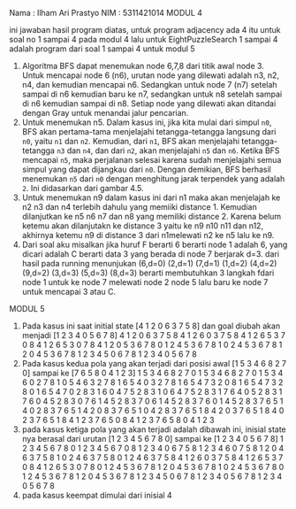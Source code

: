 Nama : Ilham Ari Prastyo
NIM : 5311421014
MODUL 4

ini jawaban hasil program diatas, untuk program adjacency ada 4 itu untuk soal no 1 sampai 4 pada modul 4
lalu untuk EightPuzzleSearch 1 sampai 4 adalah program dari soal 1 sampai 4 untuk modul 5

1.	Algoritma BFS dapat menemukan node 6,7,8 dari titik awal node 3. Untuk mencapai node 6 (n6), urutan node yang dilewati adalah n3, n2, n4, dan kemudian mencapai n6. Sedangkan untuk node 7 (n7) setelah sampai di n6 kemudian baru ke n7, sedangkan untuk n8 setelah sampai di n6 kemudian sampai di n8. Setiap node yang dilewati akan ditandai dengan Gray untuk  menandai jalur pencarian.
2.	Untuk menemukan n5. Dalam kasus ini, jika kita mulai dari simpul `n0`, BFS akan pertama-tama menjelajahi tetangga-tetangga langsung dari `n0`, yaitu `n1` dan `n2`. Kemudian, dari `n1`, BFS akan menjelajahi tetangga-tetangga `n3` dan `n4`, dan dari `n2`, akan menjelajahi `n5` dan `n6`. Ketika BFS mencapai `n5`, maka perjalanan selesai karena sudah menjelajahi semua simpul yang dapat dijangkau dari `n0`. Dengan demikian, BFS berhasil menemukan `n5` dari `n0` dengan menghitung jarak terpendek yang adalah `2`. Ini didasarkan dari gambar 4.5.
3.	Untuk menemukan n9 dalam kasus ini dari n1 maka akan menjelajah ke n2 n3 dan n4 terlebih dahulu yang memiiki distance 1. Kemudian dilanjutkan ke n5 n6 n7 dan n8 yang memiliki distance 2. Karena belum ketemu akan dilanjutakn ke distance 3 yaitu ke n9 n10 n11 dan n12, akhirnya ketemu n9 di distance 3 dari n1melewati n2 ke n5 lalu ke n9. 
4. Dari soal aku misalkan jika huruf F berarti 6 berarti node 1 adalah 6, yang dicari adalah C berarti data 3 yang berada di node 7 berjarak d=3. dari hasil pada running menunjukan (6,d=0) (2,d=1) (7,d=1) (1,d=2) (4,d=2) (9,d=2) (3,d=3) (5,d=3) (8,d=3) berarti membutuhkan 3 langkah fdari node 1 untuk ke node 7 melewati node 2 node 5 lalu baru ke node 7 untuk mencapai 3 atau C.

MODUL 5
1.  Pada kasus ini saat initial state [4 1 2 0 6 3 7 5 8] dan goal diubah akan menjadi [1 2 3 4 0 5 6 7 8]
    4 1 2 0 6 3 7 5 8
    4 1 2 6 0 3 7 5 8
    4 1 2 6 5 3 7 0 8
    4 1 2 6 5 3 0 7 8
    4 1 2 0 5 3 6 7 8
    0 1 2 4 5 3 6 7 8
    1 0 2 4 5 3 6 7 8
    1 2 0 4 5 3 6 7 8
    1 2 3 4 5 0 6 7 8
    1 2 3 4 0 5 6 7 8
2.  Pada kasus kedua pola yang akan terjadi dari posisi awal [1 5 3 4 6 8 2 7 0] sampai ke [7 6 5 8 0 4 1 2 3]
    1 5 3 4 6 8 2 7 0
    1 5 3 4 6 8 2 7 0
    1 5 3 4 6 0 2 7 8
    1 0 5 4 6 3 2 7 8
    1 6 5 4 0 3 2 7 8
    1 6 5 4 7 3 2 0 8
    1 6 5 4 7 3 2 8 0
    1 6 5 4 7 0 2 8 3
    1 6 0 4 7 5 2 8 3
    1 0 6 4 7 5 2 8 3
    1 7 6 4 0 5 2 8 3
    1 7 6 0 4 5 2 8 3
    0 7 6 1 4 5 2 8 3
    7 0 6 1 4 5 2 8 3
    7 6 0 1 4 5 2 8 3
    7 6 5 1 4 0 2 8 3
    7 6 5 1 4 2 0 8 3
    7 6 5 1 0 4 2 8 3
    7 6 5 1 8 4 2 0 3
    7 6 5 1 8 4 0 2 3
    7 6 5 1 8 4 1 2 3
    7 6 5 0 8 4 1 2 3
    7 6 5 8 0 4 1 2 3
3.  pada kasus ketiga pola yang akan terjadi adalah dibawah ini, inisial state nya berasal dari urutan [1 2 3 4 5 6 7 8 0] sampai ke [1 2 3 4 0 5 6 7 8]
    1 2 3 4 5 6 7 8 0
    1 2 3 4 5 6 7 0 8
    1 2 3 4 0 6 7 5 8
    1 2 3 4 6 0 7 5 8
    1 2 0 4 6 3 7 5 8
    1 0 2 4 6 3 7 5 8
    0 1 2 4 6 3 7 5 8
    4 1 2 6 0 3 7 5 8
    4 1 2 6 5 3 7 0 8
    4 1 2 6 5 3 0 7 8
    0 1 2 4 5 3 6 7 8
    1 2 0 4 5 3 6 7 8
    1 0 2 4 5 3 6 7 8
    0 1 2 4 5 3 6 7 8
    1 2 0 4 5 3 6 7 8
    1 2 3 4 5 0 6 7 8
    1 2 3 4 0 5 6 7 8
    1 2 3 4 0 5 6 7 8
4.  pada kasus keempat dimulai dari inisial 4
   
